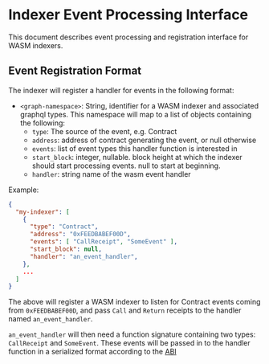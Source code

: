 # Indexer Event Processing Interface

This document describes event processing and registration interface for WASM indexers.

## Event Registration Format

The indexer will register a handler for events in the following format:

- `<graph-namespace>`: String, identifier for a WASM indexer and associated graphql types. This namespace will map
  to a list of objects containing the following:
  - `type`: The source of the event, e.g. Contract
  - `address`: address of contract generating the event, or null otherwise
  - `events`: list of event types this handler function is interested in
  - `start_block`: integer, nullable. block height at which the indexer should start processing events. null to start at beginning.
  - `handler`: string name of the wasm event handler

Example:

```json
{
  "my-indexer": [
    {
      "type": "Contract",
      "address": "0xFEEDBABEF00D",
      "events": [ "CallReceipt", "SomeEvent" ],
      "start_block": null,
      "handler": "an_event_handler",
    },
    ...
  ]
}
```

The above will register a WASM indexer to listen for Contract events coming from `0xFEEDBABEF00D`, and pass `Call` and `Return` receipts to the handler named `an_event_handler`.

`an_event_handler` will then need a function signature containing two types: `CallReceipt` and `SomeEvent`. These events will be passed in to the handler function in a serialized format according to the [ABI](../protocol/abi.md)
